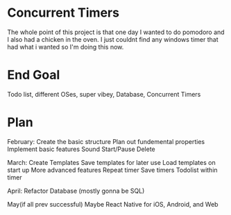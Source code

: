 # Concurrent Timers
The whole point of this project is that one day I wanted to do pomodoro and I also had a chicken in the oven.
I just couldnt find any windows timer that had what i wanted so I'm doing this now.

# End Goal
Todo list, different OSes, super vibey, Database, Concurrent Timers

# Plan
February:
    Create the basic structure
      Plan out fundemental properties
    Implement basic features
      Sound
      Start/Pause
      Delete

March: 
    Create Templates
      Save templates for later use
      Load templates on start up
    More advanced features
      Repeat timer
      Save timers
      Todolist within timer

April:
    Refactor
    Database (mostly gonna be SQL)
  
May(if all prev successful)
    Maybe React Native for iOS, Android, and Web
              
